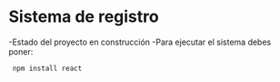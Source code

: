 <h1>Sistema de registro </h1>
-Estado del proyecto en construcción
-Para ejecutar el sistema debes poner:

``` npm install react```

